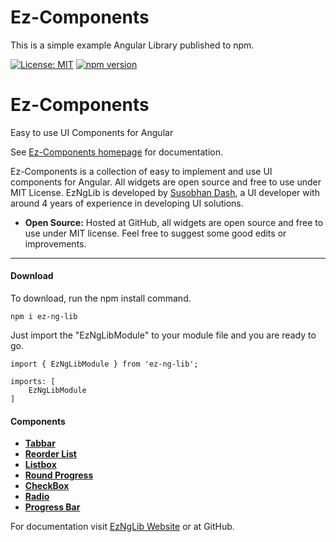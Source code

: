 # Ez-Components
This is a simple example Angular Library published to npm.

[![License: MIT](https://img.shields.io/badge/License-MIT-yellow.svg)](https://opensource.org/licenses/MIT)
[![npm version](https://badge.fury.io/js/ez-ng-lib.svg)](https://badge.fury.io/js/ez-ng-lib)

# Ez-Components

Easy to use UI Components for Angular

See [Ez-Components homepage](http://www.eznglib.com) for documentation.

Ez-Components is a collection of easy to implement and use UI components for Angular. All widgets are open source and free to use under MIT License. EzNgLib is developed by [Susobhan Dash](http://www.susobhandash.co.in), a UI developer with around 4 years of experience in developing UI solutions. 


- **Open Source:** Hosted at GitHub, all widgets are open source and free to use under MIT license. Feel free to suggest some good edits or improvements.

---

#### Download

To download, run the npm install command.
```
npm i ez-ng-lib
```

Just import the "EzNgLibModule" to your module file and you are ready to go.

```
import { EzNgLibModule } from 'ez-ng-lib';
```

```
imports: [
    EzNgLibModule
]
```

#### Components

- [**Tabbar**](http://www.eznglib.com/#/tabbar-component)
- [**Reorder List**](http://www.eznglib.com/#/reorder-component)
- [**Listbox**](http://www.eznglib.com/#/listbox-component)
- [**Round Progress**](http://www.eznglib.com/#/round-progress-component)
- [**CheckBox**](http://www.eznglib.com/#/round-progress-component)
- [**Radio**](http://www.eznglib.com/#/round-progress-component)
- [**Progress Bar**](http://www.eznglib.com/#/progress-bar-component)

For documentation visit [EzNgLib Website](https://eznglib.com) or at GitHub.